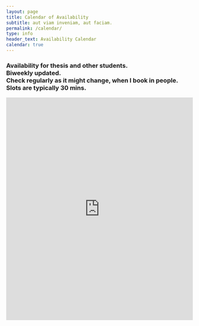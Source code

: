 ```yaml
---
layout: page
title: Calendar of Availability
subtitle: aut viam inveniam, aut faciam.
permalink: /calendar/
type: info
header_text: Availability Calendar
calendar: true
---
```

<div class="span3">
	<h3> Availability for thesis and other students. <br> Biweekly updated. <br> Check regularly as it might change, when I book in people.  <br> Slots are typically 30 mins. </h3>
<div class="span9">
	<iframe src="https://calendar.google.com/calendar/embed?src=3stv1olfiheb8gl4to58u4ocmg%40group.calendar.google.com&ctz=Europe/Amsterdam" style=" border-width:0 " width="100%" height="600" frameborder="0" scrolling="no"></iframe>
</div>

